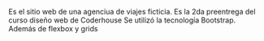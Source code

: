 Es el sitio web de una agenciua de viajes ficticia.
Es la 2da preentrega del curso diseño web de Coderhouse
Se utilizó la tecnología Bootstrap. Además de flexbox y grids
